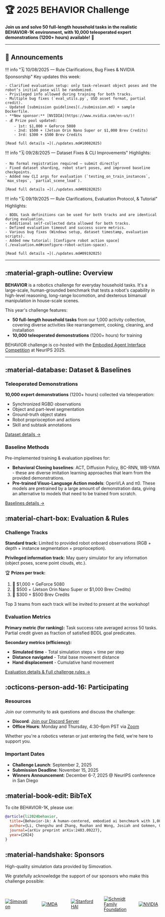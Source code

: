 # 🏆 **2025 BEHAVIOR Challenge**

**Join us and solve 50 full-length household tasks in the realistic BEHAVIOR-1K environment, with 10,000 teleoperated expert demonstrations (1200+ hours) available!** 🤖

---

## 📣 **Announcements**

!!! info "🗓️ 10/08/2025 — Rule Clarifications, Bug Fixes & NVIDIA Sponsorship"
    Key updates this week:
    
    - Clarified evaluation setup: only task-relevant object poses and the robot’s initial pose will be randomized.  
    - Privileged info allowed during training for both tracks.  
    - Multiple bug fixes (`eval_utils.py`, USD asset format, partial credit).  
    - Updated [submission guidelines](./submission.md) + sample Dockerfile.  
    - **New sponsor:** [NVIDIA](https://www.nvidia.com/en-us/)!  
    - 💰 Prize pool updated:
        - 1st: $1,000 + GeForce 5080  
        - 2nd: $500 + (Jetson Orin Nano Super or $1,000 Brev Credits)   
        - 3rd: $300 + $500 Brev Credits  

    [Read full details →](./updates.md#10082025)

!!! info "🗓️ 09/28/2025 — Dataset Fixes & CLI Improvements"
    Highlights:
    
    - No formal registration required — submit directly!  
    - Fixed dataset sharding, robot start poses, and improved baseline checkpoints.  
    - Added new CLI args for evaluation (`testing_on_train_instances`, `max_steps`, `partial_scene_load`).  

    [Read full details →](./updates.md#09282025)

!!! info "🗓️ 09/19/2025 — Rule Clarifications, Evaluation Protocol, & Tutorial"
    Highlights:
    
    - BDDL task definitions can be used for both tracks and are identical during evaluation.  
    - Additional self-collected data allowed for both tracks.
    - Defined evaluation timeout and success score metrics.  
    - Various bug fixes (Windows setup, dataset timestamp, evaluation scripts).  
    - Added new tutorial: [Configure robot action space](./evaluation.md#configure-robot-action-space).  

    [Read full details →](./updates.md#09192025)

---

## :material-graph-outline: **Overview**

**BEHAVIOR** is a robotics challenge for everyday household tasks. It's a large-scale, human-grounded benchmark that tests a robot's capability in high-level reasoning, long-range locomotion, and dexterous bimanual manipulation in house-scale scenes.

This year's challenge features:

- **50 full-length household tasks** from our 1,000 activity collection, covering diverse activities like rearrangement, cooking, cleaning, and installation
- **10,000 teleoperated demonstrations** (1200+ hours) for training

BEHAVIOR challenge is co-hosted with the [Embodied Agent Interface Competition](https://foundation-models-meet-embodied-agents.github.io/eai_challenge/) at NeurIPS 2025.

---

## :material-database: **Dataset & Baselines**

### Teleoperated Demonstrations

**10,000 expert demonstrations** (1200+ hours) collected via teleoperation:

- Synchronized RGBD observations
- Object and part-level segmentation
- Ground-truth object states
- Robot proprioception and actions
- Skill and subtask annotations

[Dataset details →](./dataset.md)

### Baseline Methods

Pre-implemented training & evaluation pipelines for:

- **Behavioral Cloning baselines**: ACT, Diffusion Policy, BC-RNN, WB-VIMA - these are diverse imitation learning approaches that learn from the provided demonstrations.
- **Pre-trained Visuo-Language Action models**: OpenVLA and π0.  These models are pretrained by a large amount of demonstration data, giving an alternative to models that need to be trained from scratch.

[Baselines details →](./baselines.md)

## :material-chart-box: **Evaluation & Rules**

### Challenge Tracks

**Standard track:** Limited to provided robot onboard observations (RGB + depth + instance segmentation + proprioception).

**Privileged information track:** May query simulator for any information (object poses, scene point clouds, etc.).

🏆 **Prizes per track:**

1. 🥇 $1,000 + GeForce 5080
2. 🥈 $500 + (Jetson Orin Nano Super or $1,000 Brev Credits)
3. 🥉 $300 + $500 Brev Credits

Top 3 teams from each track will be invited to present at the workshop!

### Evaluation Metrics

**Primary metric (for ranking):** Task success rate averaged across 50 tasks. Partial credit given as fraction of satisfied BDDL goal predicates.

**Secondary metrics (efficiency):**

- **Simulated time** - Total simulation steps × time per step
- **Distance navigated** - Total base movement distance
- **Hand displacement** - Cumulative hand movement

[Evaluation details & Full challenge rules →](./evaluation.md)


## :octicons-person-add-16: **Participating**

### Resources

Join our community to ask questions and discuss the challenge:

- **Discord**: [Join our Discord Server](https://discord.gg/bccR5vGFEx)
- **Office Hours**: Monday and Thursday, 4:30-6pm PST via [Zoom](https://stanford.zoom.us/j/92909660940?pwd=RgFrdC8XeB3nVxABqb1gxrK96BCRBa.1)

Whether you're a robotics veteran or just entering the field, we're here to support you.

### Important Dates

- **Challenge Launch**: September 2, 2025
- **Submission Deadline**: November 15, 2025
- **Winners Announcement**: December 6-7, 2025 @ NeurIPS conference in San Diego

## :material-book-edit: **BibTeX**

To cite BEHAVIOR-1K, please use:
```bibtex
@article{li2024behavior,
  title={Behavior-1k: A human-centered, embodied ai benchmark with 1,000 everyday activities and realistic simulation},
  author={Li, Chengshu and Zhang, Ruohan and Wong, Josiah and Gokmen, Cem and Srivastava, Sanjana and Mart{\'i}n-Mart{\'i}n, Roberto and Wang, Chen and Levine, Gabrael and Ai, Wensi and Martinez, Benjamin and Yin, Hang and Lingelbach, Michael and Hwang, Minjune and Hiranaka, Ayano and Garlanka, Sujay and Aydin, Arman and Lee, Sharon and Sun, Jiankai and Anvari, Mona and Sharma, Manasi and Bansal, Dhruva and Hunter, Samuel and Kim, Kyu-Young and Lou, Alan and Matthews, Caleb R. and Villa-Renteria, Ivan and Tang, Jerry Huayang and Tang, Claire and Xia, Fei and Li, Yunzhu and Savarese, Silvio and Gweon, Hyowon and Liu, C. Karen and Wu, Jiajun and Fei-Fei, Li},
  journal={arXiv preprint arXiv:2403.09227},
  year={2024}
}
```

## :material-handshake: **Sponsors**

High-quality simulation data provided by Simovation. 

We gratefully acknowledge the support of our sponsors who make this challenge possible:

<div style="display: flex; gap: 2rem; justify-content: center; align-items: center; margin: 1rem 0;">
  <a href="https://www.linkedin.com/company/simovationinc/" title="Simovation" style="display: flex; align-items: center; justify-content: center; width: 200px; height: 100px;">
    <img src="../assets/challenge_2025/simovation_logo.png" alt="Simovation" style="max-height: 100%; max-width: 100%; width: auto; height: auto; object-fit: contain;" />
  </a>
  <a href="https://www.imda.gov.sg/" title="IMDA" style="display: flex; align-items: center; justify-content: center; width: 200px; height: 100px;">
    <img src="../assets/challenge_2025/imda_logo.png" alt="IMDA" style="max-height: 100%; max-width: 100%; width: auto; height: auto; object-fit: contain;" />
  </a>
  <a href="https://hai.stanford.edu/" title="Stanford HAI" style="display: flex; align-items: center; justify-content: center; width: 200px; height: 100px;">
    <img src="../assets/challenge_2025/hai_logo.png" alt="Stanford HAI" style="max-height: 100%; max-width: 100%; width: auto; height: auto; object-fit: contain;" />
  </a>
  <a href="https://tsffoundation.org/" title="Schmidt Family Foundation" style="display: flex; align-items: center; justify-content: center; width: 200px; height: 100px;">
    <img src="../assets/challenge_2025/schmidt_family_foundation_logo.png" alt="Schmidt Family Foundation" style="max-height: 100%; max-width: 100%; width: auto; height: auto; object-fit: contain;" />
  </a>
  <a href="https://www.nvidia.com/" title="NVIDIA" style="display: flex; align-items: center; justify-content: center; width: 200px; height: 100px;">
    <img src="../assets/challenge_2025/nvidia_logo.png" alt="NVIDIA" style="max-height: 100%; max-width: 100%; width: auto; height: auto; object-fit: contain;" />
  </a>
</div>